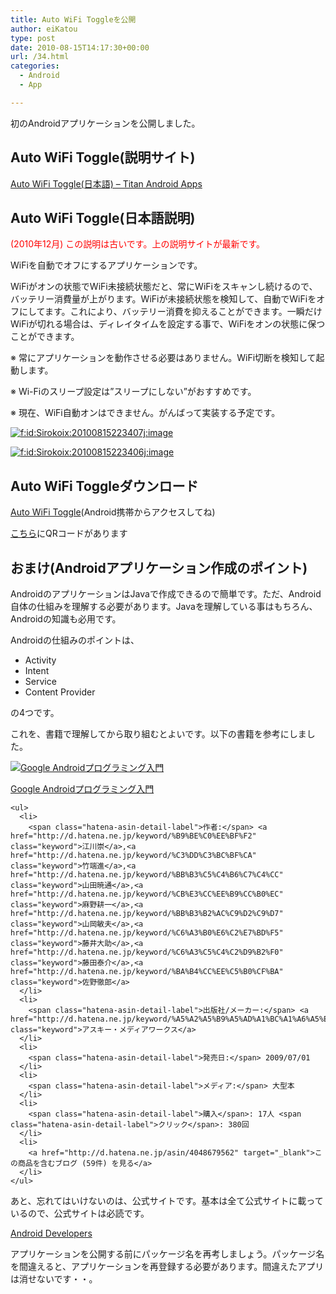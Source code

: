 ```yaml
---
title: Auto WiFi Toggleを公開
author: eiKatou
type: post
date: 2010-08-15T14:17:30+00:00
url: /34.html
categories:
  - Android
  - App

---
```

初のAndroidアプリケーションを公開しました。



## Auto WiFi Toggle(説明サイト)

<a href="https://sites.google.com/site/titanandroidapps/auto-wifi-toggle-ja" target="_blank">Auto WiFi Toggle(日本語) &#8211; Titan Android Apps</a>



## Auto WiFi Toggle(日本語説明) 

<span style="color:#FF0000;">(2010年12月) この説明は古いです。上の説明サイトが最新です。</span>

WiFiを自動でオフにするアプリケーションです。

WiFiがオンの状態でWiFi未接続状態だと、常にWiFiをスキャンし続けるので、バッテリー消費量が上がります。WiFiが未接続状態を検知して、自動でWiFiをオフにしてます。これにより、バッテリー消費を抑えることができます。一瞬だけWiFiが切れる場合は、ディレイタイムを設定する事で、WiFiをオンの状態に保つことができます。

※ 常にアプリケーションを動作させる必要はありません。WiFi切断を検知して起動します。

※ Wi-Fiのスリープ設定は&#8221;スリープにしない&#8221;がおすすめです。

※ 現在、WiFi自動オンはできません。がんばって実装する予定です。

<a href="http://f.hatena.ne.jp/Sirokoix/20100815223407" class="hatena-fotolife" target="_blank"><img src="http://cdn-ak.f.st-hatena.com/images/fotolife/S/Sirokoix/20100815/20100815223407.jpg" alt="f:id:Sirokoix:20100815223407j:image" title="f:id:Sirokoix:20100815223407j:image" class="hatena-fotolife" /></a>

<a href="http://f.hatena.ne.jp/Sirokoix/20100815223406" class="hatena-fotolife" target="_blank"><img src="http://cdn-ak.f.st-hatena.com/images/fotolife/S/Sirokoix/20100815/20100815223406.jpg" alt="f:id:Sirokoix:20100815223406j:image" title="f:id:Sirokoix:20100815223406j:image" class="hatena-fotolife" /></a>



## Auto WiFi Toggleダウンロード

<a href="http://market.android.com/search?q=pname:com.appspot.eikatou0.autowifionoff" target="_blank">Auto WiFi Toggle</a>(Android携帯からアクセスしてね)

<a href="https://sites.google.com/site/titanandroidapps/auto-wifi-toggle" target="_blank">こちら</a>にQRコードがあります



## おまけ(Androidアプリケーション作成のポイント)

AndroidのアプリケーションはJavaで作成できるので簡単です。ただ、Android自体の仕組みを理解する必要があります。Javaを理解している事はもちろん、Androidの知識も必用です。

Androidの仕組みのポイントは、

  * Activity
  * Intent
  * Service
  * Content Provider

の4つです。

これを、書籍で理解してから取り組むとよいです。以下の書籍を参考にしました。

<div class="hatena-asin-detail">
  <a href="http://www.amazon.co.jp/dp/4048679562/?tag=hatena_st1-22&#038;ascsubtag=d-ehaef"><img src="http://ecx.images-amazon.com/images/I/51IyqtaGu-L._SL160_.jpg" class="hatena-asin-detail-image" alt="Google Androidプログラミング入門" title="Google Androidプログラミング入門" /></a></p> 
  
  <div class="hatena-asin-detail-info">
    <p class="hatena-asin-detail-title">
      <a href="http://www.amazon.co.jp/dp/4048679562/?tag=hatena_st1-22&#038;ascsubtag=d-ehaef">Google Androidプログラミング入門</a>
    </p>
    
    <ul>
      <li>
        <span class="hatena-asin-detail-label">作者:</span> <a href="http://d.hatena.ne.jp/keyword/%B9%BE%C0%EE%BF%F2" class="keyword">江川崇</a>,<a href="http://d.hatena.ne.jp/keyword/%C3%DD%C3%BC%BF%CA" class="keyword">竹端進</a>,<a href="http://d.hatena.ne.jp/keyword/%BB%B3%C5%C4%B6%C7%C4%CC" class="keyword">山田暁通</a>,<a href="http://d.hatena.ne.jp/keyword/%CB%E3%CC%EE%B9%CC%B0%EC" class="keyword">麻野耕一</a>,<a href="http://d.hatena.ne.jp/keyword/%BB%B3%B2%AC%C9%D2%C9%D7" class="keyword">山岡敏夫</a>,<a href="http://d.hatena.ne.jp/keyword/%C6%A3%B0%E6%C2%E7%BD%F5" class="keyword">藤井大助</a>,<a href="http://d.hatena.ne.jp/keyword/%C6%A3%C5%C4%C2%D9%B2%F0" class="keyword">藤田泰介</a>,<a href="http://d.hatena.ne.jp/keyword/%BA%B4%CC%EE%C5%B0%CF%BA" class="keyword">佐野徹郎</a>
      </li>
      <li>
        <span class="hatena-asin-detail-label">出版社/メーカー:</span> <a href="http://d.hatena.ne.jp/keyword/%A5%A2%A5%B9%A5%AD%A1%BC%A1%A6%A5%E1%A5%C7%A5%A3%A5%A2%A5%EF%A1%BC%A5%AF%A5%B9" class="keyword">アスキー・メディアワークス</a>
      </li>
      <li>
        <span class="hatena-asin-detail-label">発売日:</span> 2009/07/01
      </li>
      <li>
        <span class="hatena-asin-detail-label">メディア:</span> 大型本
      </li>
      <li>
        <span class="hatena-asin-detail-label">購入</span>: 17人 <span class="hatena-asin-detail-label">クリック</span>: 380回
      </li>
      <li>
        <a href="http://d.hatena.ne.jp/asin/4048679562" target="_blank">この商品を含むブログ (59件) を見る</a>
      </li>
    </ul>
  </div>
  
  <div class="hatena-asin-detail-foot">
  </div>
</div>

あと、忘れてはいけないのは、公式サイトです。基本は全て公式サイトに載っているので、公式サイトは必読です。

<a href="http://developer.android.com/index.html" target="_blank">Android Developers</a>

アプリケーションを公開する前にパッケージ名を再考しましょう。パッケージ名を間違えると、アプリケーションを再登録する必要があります。間違えたアプリは消せないです・・。
